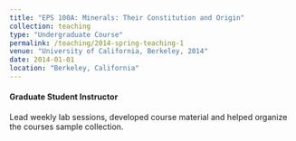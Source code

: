 ```yaml
---
title: "EPS 100A: Minerals: Their Constitution and Origin"
collection: teaching
type: "Undergraduate Course"
permalink: /teaching/2014-spring-teaching-1
venue: "University of California, Berkeley, 2014"
date: 2014-01-01
location: "Berkeley, California"
---
```

#### Graduate Student Instructor 
Lead weekly lab sessions, developed course material and helped organize the courses
sample collection.

